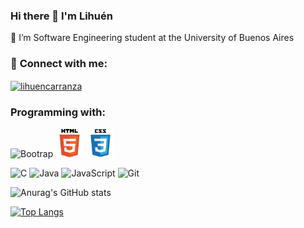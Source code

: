 ### **Hi there 👋 I'm Lihuén**

🌱 I’m Software Engineering student at the University of Buenos Aires

### 🔗 **Connect with me:**
<a href="https://linkedin.com/in/lihuencarranza" target="blank"><img align="center" src="https://raw.githubusercontent.com/rahuldkjain/github-profile-readme-generator/master/src/images/icons/Social/linked-in-alt.svg" alt="lihuencarranza" height="30" width="40" /></a>

### **Programming with:**

<p align="left">
<img alt="Bootrap" width=45px src="https://img.icons8.com/color/344/bootstrap.png"\>
<img alt="HTML5" width="45px" src="https://raw.githubusercontent.com/github/explore/80688e429a7d4ef2fca1e82350fe8e3517d3494d/topics/html/html.png" />
<img alt="CSS3" width="45px" src="https://raw.githubusercontent.com/github/explore/80688e429a7d4ef2fca1e82350fe8e3517d3494d/topics/css/css.png" />
</p>

<p align="left">
<img alt="C" src="https://img.icons8.com/color/48/000000/c-programming.png"/>
<img alt="Java" width=45px src="https://img.icons8.com/color/344/java-coffee-cup-logo--v1.png"/>
<img alt="JavaScript" width=45px src="https://img.icons8.com/color/344/javascript--v1.png"/>
<img alt="Git" src="https://img.icons8.com/color/48/000000/git.png"/>
</p>

![Anurag's GitHub stats](https://github-readme-stats.vercel.app/api?username=lihuencarranza&show_icons=true&theme=jolly)

[![Top Langs](https://github-readme-stats.vercel.app/api/top-langs/?username=lihuencarranza&theme=jolly)](https://github.com/anuraghazra/github-readme-stats)

<!--
**lizcarranza/lizcarranza** is a ✨ _special_ ✨ repository because its `README.md` (this file) appears on your GitHub profile.
<img alt="Python" src="https://img.icons8.com/color/48/000000/python--v1.png"/>
Here are some ideas to get you started:

- 🔭 I’m currently working on ...
- 🌱 I’m currently learning ...
- 👯 I’m looking to collaborate on ...
- 🤔 I’m looking for help with ...
- 💬 Ask me about ...
- 📫 How to reach me: ...
- 😄 Pronouns: ...
- ⚡ Fun fact: ...
-->


